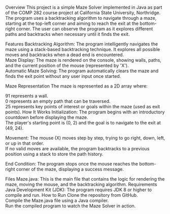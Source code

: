 Overview
This project is a simple Maze Solver implemented in Java as part of the COMP 282 course project at California State University, Northridge. The program uses a backtracking algorithm to navigate through a maze, starting at the top-left corner and aiming to reach the exit at the bottom-right corner. The user can observe the program as it explores different paths and backtracks when necessary until it finds the exit.

Features
Backtracking Algorithm: The program intelligently navigates the maze using a stack-based backtracking technique. It explores all possible moves and backtracks when a dead end is encountered.<br>
Maze Display: The maze is rendered on the console, showing walls, paths, and the current position of the mouse (represented by 'X').<br>
Automatic Maze Solving: The program automatically clears the maze and finds the exit point without any user input once started.

Maze Representation
The maze is represented as a 2D array where:<br>

91 represents a wall.<br>
0 represents an empty path that can be traversed.<br>
25 represents key points of interest or goals within the maze (used as exit points).
How It Works
Initialization:
The program begins with an introductory countdown before displaying the maze.<br>
The player's starting point is (0, 2) and the goal is to navigate to the exit at (49, 24).

Movement:
The mouse (X) moves step by step, trying to go right, down, left, or up in that order.<br>
If no valid moves are available, the program backtracks to a previous position using a stack to store the path history.

End Condition:
The program stops once the mouse reaches the bottom-right corner of the maze, displaying a success message.

Files
Maze.java: This is the main file that contains the logic for rendering the maze, moving the mouse, and the backtracking algorithm.
Requirements
Java Development Kit (JDK): The program requires JDK 8 or higher to compile and run.
How to Run
Clone the repository from GitHub. <br>
Compile the Maze.java file using a Java compiler. <br>
Run the compiled program to watch the Maze Solver in action.

